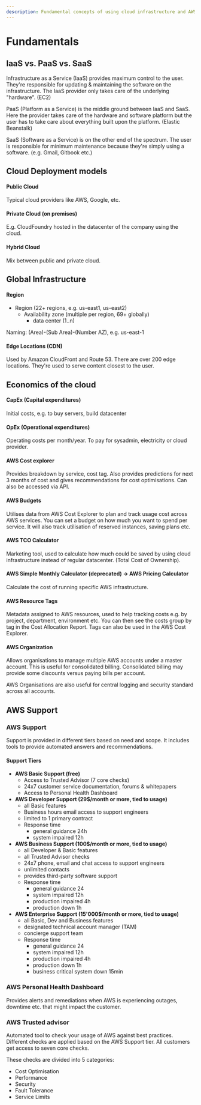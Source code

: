 ```yaml
---
description: Fundamental concepts of using cloud infrastructure and AWS
---
```


# Fundamentals

## IaaS vs. PaaS vs. SaaS

Infrastructure as a Service (IaaS) provides maximum control to the user. They're responsible for updating & maintaining the software on the infrastructure. The IaaS provider only takes care of the underlying "hardware". (EC2)

PaaS (Platform as a Service) is the middle ground between IaaS and SaaS. Here the provider takes care of the hardware and software platform but the user has to take care about everything built upon the platform. (Elastic Beanstalk)

SaaS (Software as a Service) is on the other end of the spectrum. The user is responsible for minimum maintenance because they're simply using a software. (e.g. Gmail, Gitbook etc.)

## Cloud Deployment models

#### Public Cloud

Typical cloud providers like AWS, Google, etc.

#### Private Cloud (on premises)

E.g. CloudFoundry hosted in the datacenter of the company using the cloud.

#### Hybrid Cloud

Mix between public and private cloud.

## Global Infrastructure

#### Region

* Region (22+ regions, e.g. us-east1, us-east2)
  * Availability zone (multiple per region, 69+ globally)
    * data center (1..n)

Naming: (Area)-(Sub Area)-(Number AZ), e.g. us-east-1

#### Edge Locations (CDN)

Used by Amazon CloudFront and Route 53. There are over 200 edge locations. They're used to serve content closest to the user.

## Economics of the cloud

#### CapEx (Capital expenditures)

Initial costs, e.g. to buy servers, build datacenter

#### OpEx (Operational expenditures)

Operating costs per month/year. To pay for sysadmin, electricity or cloud provider.

#### AWS Cost explorer

Provides breakdown by service, cost tag. Also provides predictions for next 3 months of cost and gives recommendations for cost optimisations. Can also be accessed via API.

#### AWS Budgets

Utilises data from AWS Cost Explorer to plan and track usage cost across AWS services. You can set a budget on how much you want to spend per service. It will also track utilisation of reserved instances, saving plans etc.

#### AWS TCO Calculator

Marketing tool, used to calculate how much could be saved by using cloud infrastructure instead of regular datacenter. (Total Cost of Ownership).

#### AWS Simple Monthly Calculator (deprecated) -> AWS Pricing Calculator

Calculate the cost of running specific AWS infrastructure.

#### AWS Resource Tags

Metadata assigned to AWS resources, used to help tracking costs e.g. by project, department, environment etc. You can then see the costs group by tag in the Cost Allocation Report. Tags can also be used in the AWS Cost Explorer.

#### AWS Organization

Allows organisations to manage multiple AWS accounts under a master account. This is useful for consolidated billing. Consolidated billing may provide some discounts versus paying bills per account.

AWS Organisations are also useful for central logging and security standard across all accounts.



## AWS Support

### AWS Support

Support is provided in different tiers based on need and scope. It includes tools to provide automated answers and recommendations.

#### Support Tiers

* **AWS Basic Support (free)**
  * Access to Trusted Advisor (7 core checks)
  * 24x7 customer service documentation, forums & whitepapers
  * Access to Personal Health Dashboard
* **AWS Developer Support (29$/month or more, tied to usage)**
  * all Basic features
  * Business hours email access to support engineers
  * limited to 1 primary contract
  * Response time
    * general guidance 24h
    * system impaired 12h
* **AWS Business Support (100$/month or more, tied to usage)**
  * all Developer & Basic features
  * all Trusted Advisor checks
  * 24x7 phone, email and chat access to support engineers
  * unlimited contacts
  * provides third-party software support
  * Response time
    * general guidance 24
    * system impaired 12h
    * production impaired 4h
    * production down 1h
* **AWS Enterprise Support (15'000$/month or more, tied to usage)**
  * all Basic, Dev and Business features
  * designated technical account manager (TAM)
  * concierge support team
  * Response time
    * general guidance 24
    * system impaired 12h
    * production impaired 4h
    * production down 1h
    * business critical system down 15min

### AWS Personal Health Dashboard

Provides alerts and remediations when AWS is experiencing outages, downtime etc. that might impact the customer.

### AWS Trusted advisor

Automated tool to check your usage of AWS against best practices. Different checks are applied based on the AWS Support tier. All customers get access to seven core checks.

These checks are divided into 5 categories:

* Cost Optimisation
* Performance
* Security
* Fault Tolerance
* Service Limits
